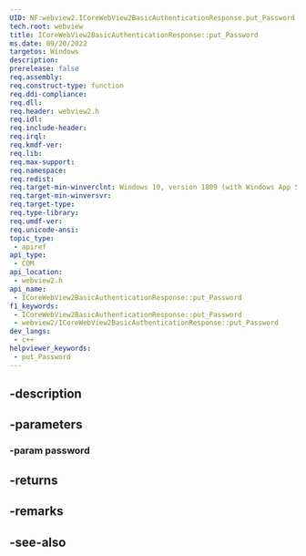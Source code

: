 ```yaml
---
UID: NF:webview2.ICoreWebView2BasicAuthenticationResponse.put_Password
tech.root: webview
title: ICoreWebView2BasicAuthenticationResponse::put_Password
ms.date: 09/20/2022
targetos: Windows
description: 
prerelease: false
req.assembly: 
req.construct-type: function
req.ddi-compliance: 
req.dll: 
req.header: webview2.h
req.idl: 
req.include-header: 
req.irql: 
req.kmdf-ver: 
req.lib: 
req.max-support: 
req.namespace: 
req.redist: 
req.target-min-winverclnt: Windows 10, version 1809 (with Windows App SDK 1.1 or later)
req.target-min-winversvr: 
req.target-type: 
req.type-library: 
req.umdf-ver: 
req.unicode-ansi: 
topic_type:
 - apiref
api_type:
 - COM
api_location:
 - webview2.h
api_name:
 - ICoreWebView2BasicAuthenticationResponse::put_Password
f1_keywords:
 - ICoreWebView2BasicAuthenticationResponse::put_Password
 - webview2/ICoreWebView2BasicAuthenticationResponse::put_Password
dev_langs:
 - c++
helpviewer_keywords:
 - put_Password
---
```


## -description

## -parameters

### -param password

## -returns

## -remarks

## -see-also

